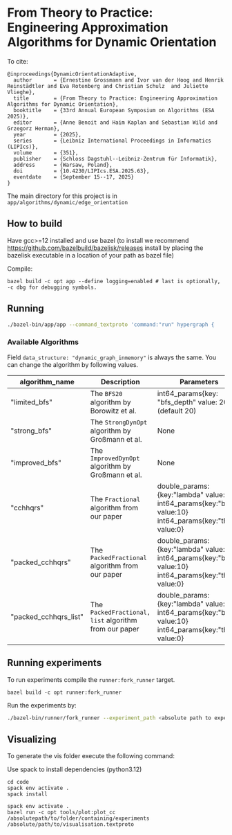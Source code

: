 # From Theory to Practice: Engineering Approximation Algorithms for Dynamic Orientation

To cite:
```
@inproceedings{DynamicOrientationAdaptive,
  author       = {Ernestine Grossmann and Ivor van der Hoog and Henrik Reinstädtler and Eva Rotenberg and Christian Schulz  and Juliette Vlieghe},
  title        = {From Theory to Practice: Engineering Approximation Algorithms for Dynamic Orientation},
  booktitle    = {33rd Annual European Symposium on Algorithms (ESA 2025)},
  editor       = {Anne Benoit and Haim Kaplan and Sebastian Wild and Grzegorz Herman},
  year         = {2025},
  series       = {Leibniz International Proceedings in Informatics (LIPIcs)},
  volume       = {351},
  publisher    = {Schloss Dagstuhl--Leibniz-Zentrum für Informatik},
  address      = {Warsaw, Poland},
  doi          = {10.4230/LIPIcs.ESA.2025.63},
  eventdate    = {September 15--17, 2025}
}

```

The main directory for this project is in `app/algorithms/dynamic/edge_orientation`
## How to build

Have gcc>=12 installed and use bazel (to install we recommend https://github.com/bazelbuild/bazelisk/releases install by placing the bazelisk executable in a location of your path as bazel file)

Compile:

```
bazel build -c opt app --define logging=enabled # last is optionally, -c dbg for debugging symbols.
```

## Running

```sh
./bazel-bin/app/app --command_textproto 'command:"run" hypergraph {    file_path: "<path to seq file>"    format: "seq" } config {algorithm_configs{algorithm_name:"cchhqrs" data_structure:"dynamic_graph_inmemory" double_params:{key:"lambda" value:0.1} int64_params{key:"b" value:10}} }' --undefok=v --v=6 --seed 1234 # replace cchhqrs with packed_cchhqrs for the new implementation.
```

### Available Algorithms

Field `data_structure: "dynamic_graph_inmemory"` is always the same. You can change the algorithm by following values.

| algorithm_name | Description | Parameters |
| ------ | ----- | --------- |
| "limited_bfs" | The `BFS20` algorithm by Borowitz et al. |  int64_params{key: "bfs_depth" value: 20} (default 20) |
| "strong_bfs" | The `StrongDynOpt` algorithm by Großmann et al. |  None |
| "improved_bfs" | The `ImprovedDynOpt` algorithm by Großmann et al. |  None |
| "cchhqrs" | The `Fractional` algorithm from our paper | double_params:{key:"lambda" value:0.1} int64_params{key:"b" value:10} int64_params{key:"theta" value:0} |
| "packed_cchhqrs" | The `PackedFractional` algorithm from our paper | double_params:{key:"lambda" value:0.1} int64_params{key:"b" value:10} int64_params{key:"theta" value:0} |
| "packed_cchhqrs_list" | The `PackedFractional, list` algorithm from our paper | double_params:{key:"lambda" value:0.1} int64_params{key:"b" value:10} int64_params{key:"theta" value:0} |

## Running experiments

To run experiments compile the `runner:fork_runner` target.

```
bazel build -c opt runner:fork_runner
```

Run the experiments by:

```sh
./bazel-bin/runner/fork_runner --experiment_path <absolute path to experiment folder containing experiment.textproto>  --random_order 1 --max_alloc_memory 120000  --max_alloc_memory_per_process 56000 --cycles_to_queue_new 1 --seed 1234 --root_path=<path to folder containing the  extracted graphs folder> --timeout <optional timeout, for example one day: 86400> --sleep_main 1 --retry_count 1
```

## Visualizing

To generate the vis folder execute the following command:

Use spack to install dependencies (python3.12)
```
cd code
spack env activate .
spack install
```

```
spack env activate .
bazel run -c opt tools/plot:plot_cc /absolutepath/to/folder/containing/experiments /absolute/path/to/visualisation.textproto
```

